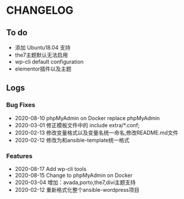 # CHANGELOG

## To do

* 添加 Ubuntu18.04 支持
* the7主题默认无法启用
* wp-cli default configuration
* elementor插件以及主题

## Logs

### Bug Fixes

* 2020-08-10  phpMyAdmin on Docker replace phpMyAdmin
* 2020-03-01  修正模板文件中的 include extra/*.conf;
* 2020-02-13  修改变量格式以及变量名统一命名,修改README.md文件
* 2020-02-12  修改为和ansible-template统一格式

### Features

* 2020-08-17  Add wp-cli tools
* 2020-08-15  Change to phpMyAdmin on Docker
* 2020-03-04  增加：avada,porto,the7,divi主题支持
* 2020-02-12  重新格式化整个ansible-wordpress项目
